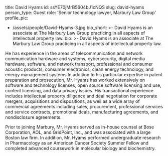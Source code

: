 title: David Hyams
id: ssYE70jMrB5604bJ1cNQS
slug: david-hyams
person_type: Guest
role: 'Senior technology lawyer, Marbury Law Group'
profile_pic:
  - /assets/people/David-Hyams-3.jpg
bio_short: >-
  David Hyams is an associate at The Marbury Law Group practicing in all aspects
  of intellectual property law. 
bio: >-
  David Hyams is an associate at The Marbury Law Group practicing in all aspects
  of intellectual property law. 


  He has experience in the areas of telecommunication and network communication
  hardware and systems, cybersecurity, digital media hardware, software, and
  network transport, professional and consumer acoustic products, consumer
  electronics, clean energy technology, and energy management systems.In
  addition to his particular expertise in patent preparation and prosecution,
  Mr. Hyams has worked extensively on software and technology licenses, open
  source software licensing and use, content licensing, and data privacy
  issues.  His transactional experience includes intellectual property diligence
  and deal negotiation for corporate mergers, acquisitions and dispositions, as
  well as a wide array of commercial agreements including sales, procurement,
  professional services and service contracts, promotional deals, manufacturing
  agreements, and nondisclosure agreements.


  Prior to joining Marbury, Mr. Hyams served as in-house counsel at Bose
  Corporation, AOL, and GridPoint, Inc., and was associated with a large Boston
  law firm.  In addition, Mr. Hyams performed undergraduate research in
  Pharmacology as an American Cancer Society Summer Fellow and completed
  advanced coursework in molecular biology and biochemistry.
